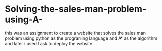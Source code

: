 # Solving-the-sales-man-problem-using-A-
this was an assignment to create a website that solves the sales man problem using python as the programing language and A* as the algorithm and later i used flask to deploy the website 
